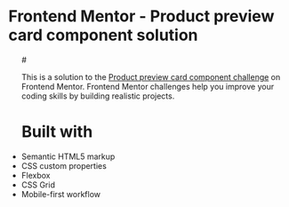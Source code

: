 # <h1>Frontend Mentor - Product preview card component solution</h1>
<ul>

#<p>This is a solution to the <a href="https://www.frontendmentor.io/challenges/product-preview-card-component-GO7UmttRfa" >Product preview card component challenge</a> on Frontend Mentor. Frontend Mentor challenges help you improve your coding skills by building realistic projects.</p>


# Built with
  <li>Semantic HTML5 markup</li>
  <li>CSS custom properties</li>
  <li>Flexbox</li>
  <li>CSS Grid</li>
  <li>Mobile-first workflow</li>
  
  
